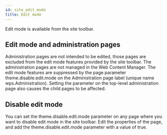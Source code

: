 ```yaml
---
id: site_edit_mode
title: Edit mode
---
```





Edit mode is available from the site toolbar.

## Edit mode and administration pages

Administration pages are not intended to be edited, those pages are excluded from the edit mode features provided by the site toolbar. The administration pages are not managed in the Web Content Manager. The edit mode features are suppressed by the page parameter theme.disable.edit.mode on the Administration page label \(unique name wps.Administration\). Setting the parameter on the top-level administration page also causes the child pages to be affected.

## Disable edit mode

You can set the theme.disable.edit.mode parameter on any page where you want to disable edit mode in the site toolbar. Edit the properties of the page, and add the theme.disable.edit.mode parameter with a value of true.

